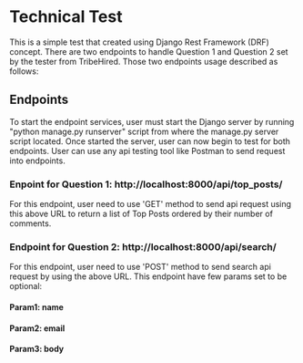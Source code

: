 # Technical Test #

This is a simple test that created using Django Rest Framework (DRF) concept.
There are two endpoints to handle Question 1 and Question 2 set by the tester from TribeHired.
Those two endpoints usage described as follows:


## Endpoints 
To start the endpoint services, user must start the Django server by running "python manage.py runserver" script from where the manage.py server script located.
Once started the server, user can now begin to test for both endpoints.
User can use any api testing tool like Postman to send request into endpoints.

### Enpoint for Question 1: http://localhost:8000/api/top_posts/
For this endpoint, user need to use 'GET' method to send api request using this above URL to return a list of Top Posts ordered by their number of comments.

### Endpoint for Question 2: http://localhost:8000/api/search/

For this endpoint, user need to use 'POST' method to send search api request by using the above URL.
This endpoint have few params set to be optional:
#### Param1: name
#### Param2: email
#### Param3: body
